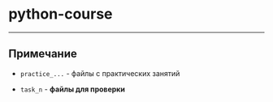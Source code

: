 # python-course

---

## Примечание

- `practice_...` - файлы с практических занятий

- `task_n` - __файлы для проверки__
